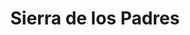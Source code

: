 ---
title: "Sierra de los Padres"
url: /ciudad-autonoma-de-buenos-aires/sierra-de-los-padres/
shop: general
---